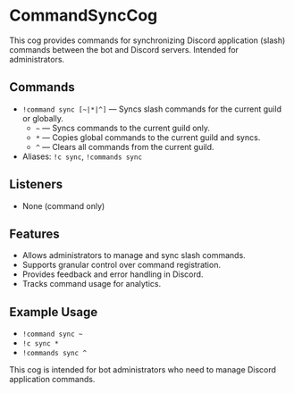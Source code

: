# CommandSyncCog

This cog provides commands for synchronizing Discord application (slash) commands between the bot and Discord servers. Intended for administrators.

## Commands

- `!command sync [~|*|^]` — Syncs slash commands for the current guild or globally.
  - `~` — Syncs commands to the current guild only.
  - `*` — Copies global commands to the current guild and syncs.
  - `^` — Clears all commands from the current guild.
- Aliases: `!c sync`, `!commands sync`

## Listeners

- None (command only)

## Features

- Allows administrators to manage and sync slash commands.
- Supports granular control over command registration.
- Provides feedback and error handling in Discord.
- Tracks command usage for analytics.

## Example Usage

- `!command sync ~`
- `!c sync *`
- `!commands sync ^`

This cog is intended for bot administrators who need to manage Discord application commands.
